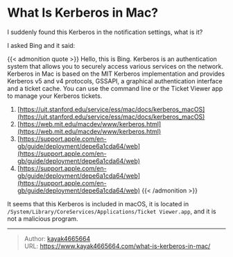 # What Is Kerberos in Mac?

I suddenly found this Kerberos in the notification settings, what is it?
<!--more-->

I asked Bing and it said:

{{< admonition quote >}}
Hello, this is Bing. Kerberos is an authentication system that allows you to securely access various services on the network. Kerberos in Mac is based on the MIT Kerberos implementation and provides Kerberos v5 and v4 protocols, GSSAPI, a graphical authentication interface and a ticket cache. You can use the command line or the Ticket Viewer app to manage your Kerberos tickets.

1. [https://uit.stanford.edu/service/ess/mac/docs/kerberos_macOS](https://uit.stanford.edu/service/ess/mac/docs/kerberos_macOS)
2. [https://web.mit.edu/macdev/www/kerberos.html](https://web.mit.edu/macdev/www/kerberos.html)
3. [https://support.apple.com/en-gb/guide/deployment/depe6a1cda64/web](https://support.apple.com/en-gb/guide/deployment/depe6a1cda64/web)
4. [https://support.apple.com/en-gb/guide/deployment/depe6a1cda64/web](https://support.apple.com/en-gb/guide/deployment/depe6a1cda64/web)
{{< /admonition >}}

It seems that this Kerberos is included in macOS, it is located in `/System/Library/CoreServices/Applications/Ticket Viewer.app`, and it is not a malicious program.

---

> Author: [kayak4665664](https://github.com/kayak4665664)  
> URL: https://www.kayak4665664.com/what-is-kerberos-in-mac/  


